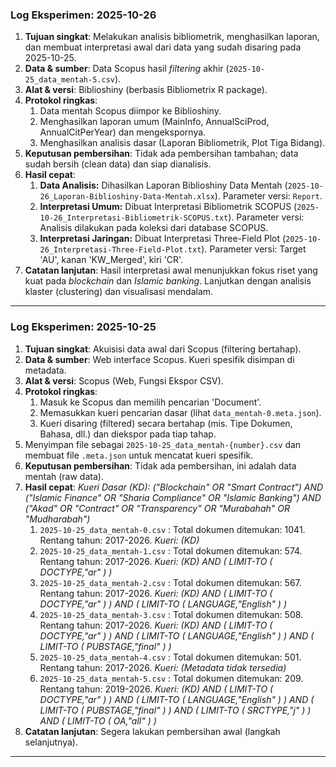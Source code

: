 ### Log Eksperimen: 2025-10-26

1. **Tujuan singkat**: Melakukan analisis bibliometrik, menghasilkan laporan, dan membuat interpretasi awal dari data yang sudah disaring pada 2025-10-25.
2. **Data & sumber**: Data Scopus hasil *filtering* akhir (`2025-10-25_data_mentah-5.csv`).
3. **Alat & versi**: Biblioshiny (berbasis Bibliometrix R package).
4. **Protokol ringkas**:
    1. Data mentah Scopus diimpor ke Biblioshiny.
    2. Menghasilkan laporan umum (MainInfo, AnnualSciProd, AnnualCitPerYear) dan mengekspornya.
    3. Menghasilkan analisis dasar (Laporan Bibliometrik, Plot Tiga Bidang).
5. **Keputusan pembersihan**: Tidak ada pembersihan tambahan; data sudah bersih (clean data) dan siap dianalisis.
6. **Hasil cepat**:
    1. **Data Analisis:** Dihasilkan Laporan Biblioshiny Data Mentah (`2025-10-26_Laporan-Biblioshiny-Data-Mentah.xlsx`). Parameter versi: `Report`.
    2. **Interpretasi Umum:** Dibuat Interpretasi Bibliometrik SCOPUS (`2025-10-26_Interpretasi-Bibliometrik-SCOPUS.txt`). Parameter versi: Analisis dilakukan pada koleksi dari database SCOPUS.
    3. **Interpretasi Jaringan:** Dibuat Interpretasi Three-Field Plot (`2025-10-26_Interpretasi-Three-Field-Plot.txt`). Parameter versi: Target 'AU', kanan 'KW\_Merged', kiri 'CR'.
7. **Catatan lanjutan**: Hasil interpretasi awal menunjukkan fokus riset yang kuat pada *blockchain* dan *Islamic banking*. Lanjutkan dengan analisis klaster (clustering) dan visualisasi mendalam.

---

### Log Eksperimen: 2025-10-25

1. **Tujuan singkat**: Akuisisi data awal dari Scopus (filtering bertahap).
2. **Data & sumber**: Web interface Scopus. Kueri spesifik disimpan di metadata.
3. **Alat & versi**: Scopus (Web, Fungsi Ekspor CSV).
4. **Protokol ringkas**:
    1. Masuk ke Scopus dan memilih pencarian 'Document'.
    2. Memasukkan kueri pencarian dasar (lihat `data_mentah-0.meta.json`).
    3. Kueri disaring (filtered) secara bertahap (mis. Tipe Dokumen, Bahasa, dll.) dan diekspor pada tiap tahap.
4. Menyimpan file sebagai `2025-10-25_data_mentah-{number}.csv` dan membuat file `.meta.json` untuk mencatat kueri spesifik.
5. **Keputusan pembersihan**: Tidak ada pembersihan, ini adalah data mentah (raw data).
6. **Hasil cepat**: *Kueri Dasar (KD): ("Blockchain" OR "Smart Contract") AND ("Islamic Finance" OR "Sharia Compliance" OR "Islamic Banking") AND ("Akad" OR "Contract" OR "Transparency" OR "Murabahah" OR "Mudharabah")*
    1. `2025-10-25_data_mentah-0.csv` : Total dokumen ditemukan: 1041. Rentang tahun: 2017-2026. *Kueri: (KD)*
    2. `2025-10-25_data_mentah-1.csv` : Total dokumen ditemukan: 574. Rentang tahun: 2017-2026. *Kueri: (KD) AND ( LIMIT-TO ( DOCTYPE,"ar" ) )*
    3. `2025-10-25_data_mentah-2.csv` : Total dokumen ditemukan: 567. Rentang tahun: 2017-2026. *Kueri: (KD) AND ( LIMIT-TO ( DOCTYPE,"ar" ) ) AND ( LIMIT-TO ( LANGUAGE,"English" ) )*
    4. `2025-10-25_data_mentah-3.csv` : Total dokumen ditemukan: 508. Rentang tahun: 2017-2026. *Kueri: (KD) AND ( LIMIT-TO ( DOCTYPE,"ar" ) ) AND ( LIMIT-TO ( LANGUAGE,"English" ) ) AND ( LIMIT-TO ( PUBSTAGE,"final" ) )*
    5. `2025-10-25_data_mentah-4.csv` : Total dokumen ditemukan: 501. Rentang tahun: 2017-2026. *Kueri: (Metadata tidak tersedia)*
    6. `2025-10-25_data_mentah-5.csv` : Total dokumen ditemukan: 209. Rentang tahun: 2019-2026. *Kueri: (KD) AND ( LIMIT-TO ( DOCTYPE,"ar" ) ) AND ( LIMIT-TO ( LANGUAGE,"English" ) ) AND ( LIMIT-TO ( PUBSTAGE,"final" ) ) AND ( LIMIT-TO ( SRCTYPE,"j" ) ) AND ( LIMIT-TO ( OA,"all" ) )*
7. **Catatan lanjutan**: Segera lakukan pembersihan awal (langkah selanjutnya).

---